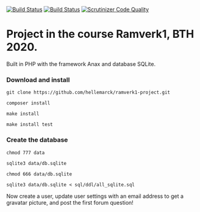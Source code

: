 [![Build Status](https://travis-ci.com/hellemarck/ramverk1-project.svg?branch=main)](https://travis-ci.com/hellemarck/ramverk1-project)
[![Build Status](https://scrutinizer-ci.com/g/hellemarck/ramverk1-project/badges/build.png?b=main)](https://scrutinizer-ci.com/g/hellemarck/ramverk1-project/build-status/main)
[![Scrutinizer Code Quality](https://scrutinizer-ci.com/g/hellemarck/ramverk1-project/badges/quality-score.png?b=main)](https://scrutinizer-ci.com/g/hellemarck/ramverk1-project/?branch=main)


# Project in the course Ramverk1, BTH 2020.
Built in PHP with the framework Anax and database SQLite.

### Download and install

`git clone https://github.com/hellemarck/ramverk1-project.git`

`composer install`

`make install`

`make install test`

### Create the database

`chmod 777 data`

`sqlite3 data/db.sqlite`

`chmod 666 data/db.sqlite`

`sqlite3 data/db.sqlite < sql/ddl/all_sqlite.sql`

Now create a user, update user settings with an email address to get a gravatar picture, and post the first forum question!
